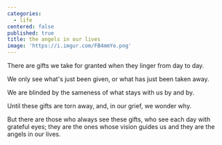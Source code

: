 ```yaml
---
categories:
  - life
centered: false
published: true
title: the angels in our lives
image: 'https://i.imgur.com/FB4mmYe.png'
---
```

There are gifts 
we take for granted
when they linger 
from day to day.

We only see
what's just been given,
or what has just 
been taken away.

We are blinded
by the sameness
of what stays with us
by and by.

Until these gifts
are torn away,
and, in our grief,
we wonder why.

But there are those
who always see these gifts,
who see each day
with grateful eyes;
they are the ones
whose vision guides us
and they are the angels
in our lives.

